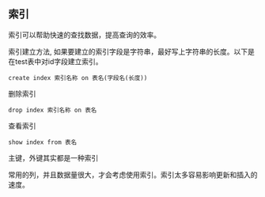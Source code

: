 ## 索引

索引可以帮助快速的查找数据，提高查询的效率。

索引建立方法, 如果要建立的索引字段是字符串，最好写上字符串的长度。以下是在test表中对id字段建立索引。

```mysql
create index 索引名称 on 表名(字段名(长度))
```

删除索引

```mysql
drop index 索引名称 on 表名
```

查看索引

```mysql
show index from 表名
```

主键，外键其实都是一种索引

常用的列，并且数据量很大，才会考虑使用索引。索引太多容易影响更新和插入的速度。